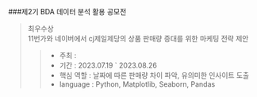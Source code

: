 ###제2기 BDA 데이터 분석 활용 공모전

> 최우수상\
> 11번가와 네이버에서 cj제일제당의 상품 판매량 증대를 위한 마케팅 전략 제안
>
>> - 주최 : 
>> - 기간 : 2023.07.19 ` 2023.08.26
>> - 핵심 역할 : 날짜에 따른 판매량 차이 파악, 유의미한 인사이트 도출
>> - language : Python, Matplotlib, Seaborn, Pandas
